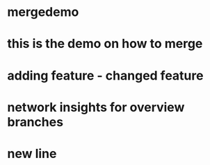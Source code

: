 # mergedemo
# this is the demo on how to merge
# adding feature - changed feature
# network insights for overview branches 
# new line 

